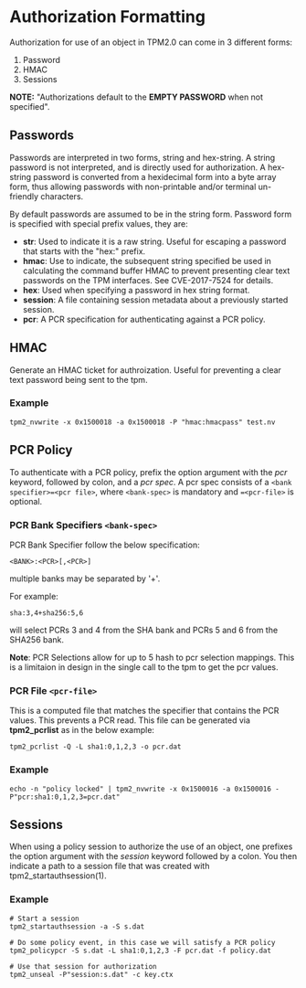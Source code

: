 # Authorization Formatting

Authorization for use of an object in TPM2.0 can come in 3 different forms:
1. Password
2. HMAC
3. Sessions

**NOTE:** "Authorizations default to the **EMPTY PASSWORD** when not specified".

## Passwords

Passwords are interpreted in two forms, string and hex-string. A string password is not
interpreted, and is directly used for authorization. A hex-string password is converted from
a hexidecimal form into a byte array form, thus allowing passwords with non-printable
and/or terminal un-friendly characters.

By default passwords are assumed to be in the string form. Password form is specified
with special prefix values, they are:

  * **str**: Used to indicate it is a raw string. Useful for escaping a password that starts
         with the "hex:" prefix.
  * **hmac**: Use to indicate, the subsequent string specified be used in calculating
          the command buffer HMAC to prevent presenting clear text passwords on
          the TPM interfaces. See CVE-2017-7524 for details.
  * **hex**: Used when specifying a password in hex string format.
  * **session**: A file containing session metadata about a previously started session.
  * **pcr**: A PCR specification for authenticating against a PCR policy.

## HMAC

Generate an HMAC ticket for authroization. Useful for preventing a clear text password being sent to the tpm.

### Example
```
tpm2_nvwrite -x 0x1500018 -a 0x1500018 -P "hmac:hmacpass" test.nv
```

## PCR Policy

To authenticate with a PCR policy, prefix the option argument with the *pcr* keyword, followed by colon, and a *pcr spec*.
A pcr spec consists of a `<bank specifier>=<pcr file>`, where `<bank-spec>` is mandatory and `=<pcr-file>` is optional.

### PCR Bank Specifiers `<bank-spec>`

PCR Bank Specifier follow the below specification:

```
<BANK>:<PCR>[,<PCR>]
```

multiple banks may be separated by '+'.

For example:

```
sha:3,4+sha256:5,6
```
will select PCRs 3 and 4 from the SHA bank and PCRs 5 and 6
from the SHA256 bank.

**Note**: PCR Selections allow for up to 5 hash to pcr selection mappings.
This is a limitaion in design in the single call to the tpm to
get the pcr values.


### PCR File `<pcr-file>`

This is a computed file that matches the specifier that contains the
PCR values. This prevents a PCR read. This file can be generated
via **tpm2_pcrlist** as in the below example:
```
tpm2_pcrlist -Q -L sha1:0,1,2,3 -o pcr.dat
```

### Example
```
echo -n "policy locked" | tpm2_nvwrite -x 0x1500016 -a 0x1500016 -P"pcr:sha1:0,1,2,3=pcr.dat"

```

## Sessions

When using a policy session to authorize the use of an object, one prefixes the option argument
with the *session* keyword followed by a colon. You then indicate a path to a session file that was created
with tpm2_startauthsession(1).

### Example
```
# Start a session
tpm2_startauthsession -a -S s.dat

# Do some policy event, in this case we will satisfy a PCR policy
tpm2_policypcr -S s.dat -L sha1:0,1,2,3 -F pcr.dat -f policy.dat

# Use that session for authorization
tpm2_unseal -P"session:s.dat" -c key.ctx
```
